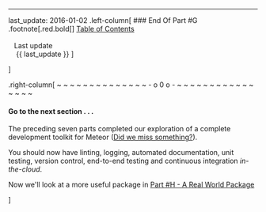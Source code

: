 ---
last_update: 2016-01-02
 .left-column[
    ### End Of Part #G
.footnote[.red.bold[] [
Table of Contents](./)
<br />
<br />&nbsp; &nbsp;Last update
<br />&nbsp; &nbsp; {{ last_update  }}
]
<!-- H -->]
.right-column[
~ ~ ~ ~ ~ ~ ~ ~ ~ ~ ~ ~ ~ ~ - o 0 o - ~ ~ ~ ~ ~ ~ ~ ~ ~ ~ ~ ~ ~ ~ ~ ~

#### Go to the next section . . . 

The preceding seven parts completed our exploration of a complete development toolkit for Meteor (<a href="https://github.com/martinhbramwell/Meteor-CI-Tutorial/issues" target="_blank">Did we miss something?</a>).

You should now have linting, logging, automated documentation, unit testing, version control, end-to-end testing and continuous integration *in-the-cloud*.

Now we'll look at a more useful package in [Part #H - A Real World Package](./?part=H)


<!-- B -->]
